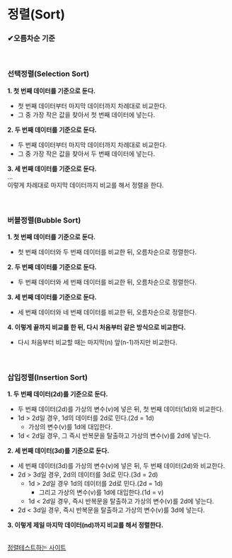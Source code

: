 # 정렬(Sort)
### ✔오름차순 기준
</br>

### **선택정렬(Selection Sort)**

**1. 첫 번째 데이터를 기준으로 둔다.**
 - 첫 번째 데이터부터 마지막 데이터까지 차례대로 비교한다.
 - 그 중 가장 작은 값을 찾아서 첫 번째 데이터에 넣는다.</br>

**2. 두 번째 데이터를 기준으로 둔다.**
- 두 번째 데이터부터 마지막 데이터까지 차례대로 비교한다.
- 그 중 가장 작은 값을 찾아서 두 번째 데이터에 넣는다.</br>

**3. 세 번째 데이터를 기준으로 둔다.**</br>
...</br>
이렇게 차례대로 마지막 데이터까지 비교를 해서 정렬을 한다.</br>
</br></br>

### **버블정렬(Bubble Sort)**

**1. 첫 번째 데이터를 기준으로 둔다.**
- 첫 번째 데이터와 두 번째 데이터를 비교한 뒤, 오름차순으로 정렬한다.</br>

**2. 두 번째 데이터를 기준으로 둔다.**
- 두 번째 데이터와 세 번째 데이터를 비교한 뒤, 오름차순으로 정렬한다.</br>

**3. 세 번째 데이터를 기준으로 둔다.**
- 세 번째 데이터와 네 번째 데이터를 비교한 뒤, 오름차순으로 정렬한다.</br>

**4. 이렇게 끝까지 비교를 한 뒤, 다시 처음부터 같은 방식으로 비교한다.**
- 다시 처음부터 비교할 때는 마지막(n) 앞(n-1)까지만 비교한다.
</br></br></br>


### **삽입정렬(Insertion Sort)**

**1. 두 번째 데이터(2d)를 기준으로 둔다.**
- 두 번째 데이터(2d)를 가상의 변수(v)에 넣은 뒤, 첫 번째 데이터(1d)와 비교한다.
- 1d > 2d일 경우, 1d의 데이터를 2d로 민다.(2d = 1d)
  - 가상의 변수(v)를 1d에 대입한다.
- 1d < 2d일 경우, 그 즉시 반복문을 탈출하고 가상의 변수(v)를 2d에 넣는다.


**2. 세 번째 데이터(3d)를 기준으로 둔다.**
- 세 번째 데이터(3d)를 가상의 변수(v)에 넣은 뒤, 두 번째 데이터(2d)와 비교한다.
- 2d > 3d일 경우, 2d의 데이터를 3d로 민다.(3d = 2d)
    - 1d > 2d일 경우 1d의 데이터를 2d로 민다.(2d = 1d)
        - 그리고 가상의 변수(v)를 1d에 대입한다.(1d = v)
    - 1d < 2d일 경우, 즉시 반복문을 탈출하고 가상의 변수(v)를 2d에 넣는다.
- 2d < 3d일 경우, 즉시 반복문을 탈출하고 가상의 변수(v)를 3d에 넣는다.

**3. 이렇게 제일 마지막 데이터(nd)까지 비교를 해서 정렬한다.**
</br></br>


[정렬테스트하는 사이트](https://visualgo.net/en/sorting)
